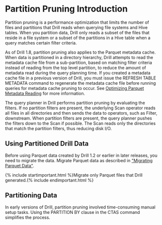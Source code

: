 # Partition Pruning Introduction 

Partition pruning is a performance optimization that limits the number of files and partitions that Drill reads when querying file systems and Hive tables. When you partition data, Drill only reads a subset of the files that reside in a file system or a subset of the partitions in a Hive table when a query matches certain filter criteria.

As of Drill 1.8, partition pruning also applies to the Parquet metadata cache. When data is partitioned in a directory hierarchy, Drill attempts to read the metadata cache file from a sub-partition, based on matching filter criteria instead of reading from the top level partition, to reduce the amount of metadata read during the query planning time. If you created a metadata cache file in a previous version of Drill, you must issue the REFRESH TABLE METADATA command to regenerate the metadata cache file before running queries for metadata cache pruning to occur. See [Optimizing Parquet Metadata Reading]({{site.baseurl}}/docs/optimizing-parquet-metadata-reading/) for more information.  

The query planner in Drill performs partition pruning by evaluating the filters. If no partition filters are present, the underlying Scan operator reads all files in all directories and then sends the data to operators, such as Filter, downstream. When partition filters are present, the query planner pushes the filters down to the Scan if possible. The Scan reads only the directories that match the partition filters, thus reducing disk I/O.

## Using Partitioned Drill Data
Before using Parquet data created by Drill 1.2 or earlier in later releases, you need to migrate the data. Migrate Parquet data as described in ["Migrating Parquet Data"]({{site.baseurl}}/docs/migrating-parquet-data/). 

{% include startimportant.html %}Migrate only Parquet files that Drill generated.{% include endimportant.html %}

## Partitioning Data
In early versions of Drill, partition pruning involved time-consuming manual setup tasks. Using the PARTITION BY clause in the CTAS command simplifies the process.





